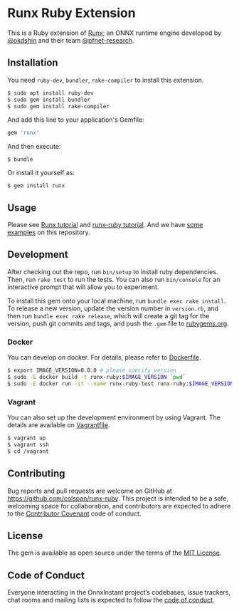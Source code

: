 # Runx Ruby Extension 

This is a Ruby extension of [Runx](https://github.com/pfnet-research/runx); an ONNX runtime engine developed by [@okdshin](https://github.com/okdshin) and their team [@pfnet-research](pfnet-research).

## Installation

You need `ruby-dev`, `bundler`, `rake-compiler` to install this extension.

```bash
$ sudo apt install ruby-dev
$ sudo gem install bundler
$ sudo gem install rake-compiler
```

And add this line to your application's Gemfile:

```ruby
gem 'runx'
```

And then execute:

    $ bundle

Or install it yourself as:

    $ gem install runx

## Usage

Please see [Runx tutorial](TODO) and [runx-ruby tutorial](TODO/docs/tutorial.md).
And we have [some examples](example/) on this repository.

## Development

After checking out the repo, run `bin/setup` to install ruby dependencies. Then, run `rake test` to run the tests. You can also run `bin/console` for an interactive prompt that will allow you to experiment.

To install this gem onto your local machine, run `bundle exec rake install`. To release a new version, update the version number in `version.rb`, and then run `bundle exec rake release`, which will create a git tag for the version, push git commits and tags, and push the `.gem` file to [rubygems.org](https://rubygems.org).

### Docker

You can develop on docker. For details, please refer to [Dockerfile](Dockerfile).

```bash
$ export IMAGE_VERSION=0.0.0 # please specify version
$ sudo -E docker build -t runx-ruby:$IMAGE_VERSION `pwd`
$ sudo -E docker run -it --name runx-ruby-test runx-ruby:$IMAGE_VERSION bash
```

### Vagrant

You can also set up the development environment by using Vagrant. The details are available on [Vagrantfile](Vagrantfile).

```bash
$ vagrant up
$ vagrant ssh
$ cd /vagrant
```

## Contributing

Bug reports and pull requests are welcome on GitHub at https://github.com/colspan/runx-ruby. This project is intended to be a safe, welcoming space for collaboration, and contributors are expected to adhere to the [Contributor Covenant](http://contributor-covenant.org) code of conduct.

## License

The gem is available as open source under the terms of the [MIT License](https://opensource.org/licenses/MIT).

## Code of Conduct

Everyone interacting in the OnnxInstant project’s codebases, issue trackers, chat rooms and mailing lists is expected to follow the [code of conduct](https://github.com/colspan/runx-ruby/blob/master/CODE_OF_CONDUCT.md).
